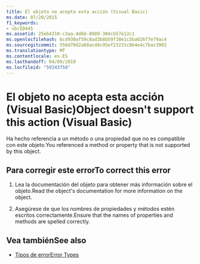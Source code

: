 ```yaml
---
title: El objeto no acepta esta acción (Visual Basic)
ms.date: 07/20/2015
f1_keywords:
- vbrID445
ms.assetid: 25eb4310-c3aa-4d8d-8989-304cb57e12c1
ms.openlocfilehash: bcd930af59c8ad3b8b59f38e1c5ba026ffe79ac4
ms.sourcegitcommit: 558d78d2a68acd4c95ef23231c8b4e4c7bac3902
ms.translationtype: MT
ms.contentlocale: es-ES
ms.lasthandoff: 04/09/2019
ms.locfileid: "59343758"
---
```

# <a name="object-doesnt-support-this-action-visual-basic"></a><span data-ttu-id="d7e20-102">El objeto no acepta esta acción (Visual Basic)</span><span class="sxs-lookup"><span data-stu-id="d7e20-102">Object doesn't support this action (Visual Basic)</span></span>
<span data-ttu-id="d7e20-103">Ha hecho referencia a un método o una propiedad que no es compatible con este objeto.</span><span class="sxs-lookup"><span data-stu-id="d7e20-103">You referenced a method or property that is not supported by this object.</span></span>  
  
## <a name="to-correct-this-error"></a><span data-ttu-id="d7e20-104">Para corregir este error</span><span class="sxs-lookup"><span data-stu-id="d7e20-104">To correct this error</span></span>  
  
1. <span data-ttu-id="d7e20-105">Lea la documentación del objeto para obtener más información sobre el objeto.</span><span class="sxs-lookup"><span data-stu-id="d7e20-105">Read the object's documentation for more information on the object.</span></span>  
  
2. <span data-ttu-id="d7e20-106">Asegúrese de que los nombres de propiedades y métodos estén escritos correctamente.</span><span class="sxs-lookup"><span data-stu-id="d7e20-106">Ensure that the names of properties and methods are spelled correctly.</span></span>  
  
## <a name="see-also"></a><span data-ttu-id="d7e20-107">Vea también</span><span class="sxs-lookup"><span data-stu-id="d7e20-107">See also</span></span>

- [<span data-ttu-id="d7e20-108">Tipos de error</span><span class="sxs-lookup"><span data-stu-id="d7e20-108">Error Types</span></span>](../../visual-basic/programming-guide/language-features/error-types.md)
